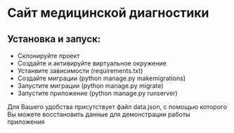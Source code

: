 <h1>Сайт медицинской диагностики</h1>

<h2>Установка и запуск:</h2>
<ul>
<li>Склонируйте проект</li>
<li>Создайте и активируйте виртуальное окружение</li>
<li>Устанвите зависимости (requirements.txt)</li>
<li>Создайте миграции (python manage.py makemigrations)</li>
<li>Запустите миграции (python manage.py migrate)</li>
<li>Запустите приложение (python manage.py runserver)</li>
</ul>

<p>Для Вашего удобства присутствует файл data.json, 
с помощью которого Вы можете восстановить данные 
для демонстрации работы приложения</p>